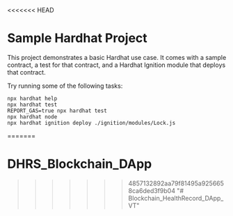 <<<<<<< HEAD
# Sample Hardhat Project

This project demonstrates a basic Hardhat use case. It comes with a sample contract, a test for that contract, and a Hardhat Ignition module that deploys that contract.

Try running some of the following tasks:

```shell
npx hardhat help
npx hardhat test
REPORT_GAS=true npx hardhat test
npx hardhat node
npx hardhat ignition deploy ./ignition/modules/Lock.js
```
=======
# DHRS_Blockchain_DApp
>>>>>>> 4857132892aa79f81495a9256658ca6ded3f9b04
"# Blockchain_HealthRecord_DApp_VT" 

